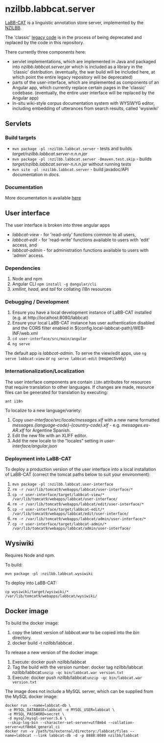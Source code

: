 # nzilbb.labbcat.server

[LaBB-CAT](https://labbcat.canterbury.ac.nz) is a linguistic annotation store server,
implemented by the [NZILBB](http://www.nzilbb.canterbury.ac.nz).

The 'classic' [legacy code](https://sourceforge.net/projects/labbcat/) is in the process
of being deprecated and replaced by the code in this repository.

There currently three components here:
- servlet implementations, which are implemented in Java and packaged into
  *nzilbb.labbcat.server.jar* which is included as a library in the 'classic'
  distribution. (eventually, the war build will be included here, at which point the entire
  legacy repository will be deprecated)
- parts of the user-interface, which are implemented as components of an Angular app,
  which currently replace certain pages in the 'classic' codebase. (eventually, the entire
  user interface will be replaced by the Angular app)
- In-situ wiki-style corpus documentation system with WYSIWYG editor, including embedding
  of utterances from search results, called 'wysiwiki'

## Servlets

### Build targets

- `mvn package -pl :nzilbb.labbcat.server` - tests and builds *target/nzilbb.labbcat.server-n.n.n.jar*
- `mvn package -pl :nzilbb.labbcat.server -Dmaven.test.skip` - builds *target/nzilbb.labbcat.server-n.n.n.jar* without running tests
- `mvn site -pl :nzilbb.labbcat.server` - build javadoc/API documentation in *docs*.

### Documentation

More documentation is available [here](https://nzilbb.github.io/labbcat-server/)

## User interface

The user interface is broken into three angular apps
- *labbcat-view* - for 'read-only' functions common to all users,
- *labbcat-edit* - for 'read-write' functions available to users with 'edit' access, and
- *labbcat-admin* - for administration functions available to users with 'admin' access.

### Dependencies

1. Node and npm
2. Angular CLI
   `npm install -g @angular/cli`
2. *xmllint*, *head*, and *tail* for collating i18n resources

### Debugging / Development

1. Ensure you have a local development instance of LaBB-CAT installed
(e.g. at http://localhost:8080/labbcat)
2. Ensure your local LaBB-CAT instance has user authentication disabled and the CORS filter
enabled in  ${config.local-labbcat-path}/WEB-INF/web.xml
3. `cd user-interface/src/main/angular`
4. `ng serve`

The default app is *labbcat-admin*. To serve the view/edit apps,
use `ng serve labbcat-view` or `ng serve labbcat-edit` (respectively)

### Internationalization/Localization

The user interface components are contain `i18n` attributes for resources that require
translation to other languages. If changes are made, resource files can be generated for
translation by executing:

```
ant i18n
```

To localize to a new language/variety:
1. Copy *user-interface/src/locale/messages.xlf* with a new name formatted
   *messages.{language-code}-{country-code}.xlf* -
   e.g. *messages.es-AR.xlf* for Argentine Spanish.
2. Edit the new file with an XLIFF editor.
3. Add the new locale to the "locales" setting in *user-interface/angular.json*


### Deployment into LaBB-CAT

To deploy a production version of the user interface into a local installation of
LaBB-CAT (correct the tomcat paths below to suit your environment):

1. `mvn package -pl :nzilbb.labbcat.user-interface`
2. `rm -r /var/lib/tomcat9/webapps/labbcat/user-interface/*`
3. `cp -r user-interface/target/labbcat-view/* /var/lib/tomcat9/webapps/labbcat/user-interface/`
4. `rm -r /var/lib/tomcat9/webapps/labbcat/edit/user-interface/*`
5. `cp -r user-interface/target/labbcat-edit/* /var/lib/tomcat9/webapps/labbcat/edit/user-interface/`
6. `rm -r /var/lib/tomcat9/webapps/labbcat/admin/user-interface/*`
7. `cp -r user-interface/target/labbcat-admin/* /var/lib/tomcat9/webapps/labbcat/admin/user-interface/`

## Wysiwiki

Requires Node and npm.

To build:

```
mvn package -pl :nzilbb.labbcat.wysiwiki
```

To deploy into LaBB-CAT:

```
cp wysiwiki/target/wysiwiki/* /var/lib/tomcat9/webapps/labbcat/wysiwiki/
```

## Docker image

To build the docker image:

1. copy the latest version of *labbcat.war* to be copied into the *bin* directory.
2. docker build -t nzilbb/labbcat .

To release a new version of the docker image:

1. Execute:
   docker push nzilbb/labbcat
2. Tag the build with the version number:
   docker tag nzilbb/labbcat nzilbb/labbcat:`unzip -qc bin/labbcat.war version.txt`
3. Execute:
   docker push nzilbb/labbcat:`unzip -qc bin/labbcat.war version.txt`

The image does not include a MySQL server, which can be supplied from the MySQL docker
image:

```
docker run --name=labbcat-db \
 -e MYSQL_DATABASE=labbcat -e MYSQL_USER=labbcat \
 -e MYSQL_PASSWORD=secret \
 -d mysql/mysql-server:5.6 \
 --skip-log-bin --character-set-server=utf8mb4 --collation-server=utf8mb4_general_ci
docker run -v /path/to/external/directory:/labbcat/files --name=labbcat --link labbcat-db -d -p 8888:8080 nzilbb/labbcat
```
